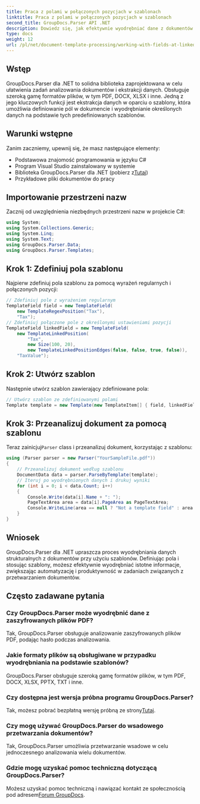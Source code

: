 ```yaml
---
title: Praca z polami w połączonych pozycjach w szablonach
linktitle: Praca z polami w połączonych pozycjach w szablonach
second_title: GroupDocs.Parser API .NET
description: Dowiedz się, jak efektywnie wyodrębniać dane z dokumentów za pomocą GroupDocs.Parser dla .NET. Samouczek krok po kroku z przykładami kodu.
type: docs
weight: 12
url: /pl/net/document-template-processing/working-with-fields-at-linked-positions-in-templates/
---
```

## Wstęp
GroupDocs.Parser dla .NET to solidna biblioteka zaprojektowana w celu ułatwienia zadań analizowania dokumentów i ekstrakcji danych. Obsługuje szeroką gamę formatów plików, w tym PDF, DOCX, XLSX i inne. Jedną z jego kluczowych funkcji jest ekstrakcja danych w oparciu o szablony, która umożliwia definiowanie pól w dokumencie i wyodrębnianie określonych danych na podstawie tych predefiniowanych szablonów.
## Warunki wstępne
Zanim zaczniemy, upewnij się, że masz następujące elementy:
- Podstawowa znajomość programowania w języku C#
- Program Visual Studio zainstalowany w systemie
-  Biblioteka GroupDocs.Parser dla .NET (pobierz z[Tutaj](https://releases.groupdocs.com/parser/net/))
- Przykładowe pliki dokumentów do pracy

## Importowanie przestrzeni nazw
Zacznij od uwzględnienia niezbędnych przestrzeni nazw w projekcie C#:
```csharp
using System;
using System.Collections.Generic;
using System.Linq;
using System.Text;
using GroupDocs.Parser.Data;
using GroupDocs.Parser.Templates;
```
## Krok 1: Zdefiniuj pola szablonu
Najpierw zdefiniuj pola szablonu za pomocą wyrażeń regularnych i połączonych pozycji:
```csharp
// Zdefiniuj pole z wyrażeniem regularnym
TemplateField field = new TemplateField(
    new TemplateRegexPosition("Tax"),
    "Tax");
// Zdefiniuj połączone pole z określonymi ustawieniami pozycji
TemplateField linkedField = new TemplateField(
    new TemplateLinkedPosition(
        "Tax",
        new Size(100, 20),
        new TemplateLinkedPositionEdges(false, false, true, false)),
    "TaxValue");
```
## Krok 2: Utwórz szablon
Następnie utwórz szablon zawierający zdefiniowane pola:
```csharp
// Utwórz szablon ze zdefiniowanymi polami
Template template = new Template(new TemplateItem[] { field, linkedField });
```
## Krok 3: Przeanalizuj dokument za pomocą szablonu
 Teraz zainicjuj`Parser` class i przeanalizuj dokument, korzystając z szablonu:
```csharp
using (Parser parser = new Parser("YourSampleFile.pdf"))
{
    // Przeanalizuj dokument według szablonu
    DocumentData data = parser.ParseByTemplate(template);
    // Iteruj po wyodrębnionych danych i drukuj wyniki
    for (int i = 0; i < data.Count; i++)
    {
        Console.Write(data[i].Name + ": ");
        PageTextArea area = data[i].PageArea as PageTextArea;
        Console.WriteLine(area == null ? "Not a template field" : area.Text);
    }
}
```

## Wniosek
GroupDocs.Parser dla .NET upraszcza proces wyodrębniania danych strukturalnych z dokumentów przy użyciu szablonów. Definiując pola i stosując szablony, możesz efektywnie wyodrębniać istotne informacje, zwiększając automatyzację i produktywność w zadaniach związanych z przetwarzaniem dokumentów.

## Często zadawane pytania
### Czy GroupDocs.Parser może wyodrębnić dane z zaszyfrowanych plików PDF?
Tak, GroupDocs.Parser obsługuje analizowanie zaszyfrowanych plików PDF, podając hasło podczas analizowania.
### Jakie formaty plików są obsługiwane w przypadku wyodrębniania na podstawie szablonów?
GroupDocs.Parser obsługuje szeroką gamę formatów plików, w tym PDF, DOCX, XLSX, PPTX, TXT i inne.
### Czy dostępna jest wersja próbna programu GroupDocs.Parser?
 Tak, możesz pobrać bezpłatną wersję próbną ze strony[Tutaj](https://releases.groupdocs.com/).
### Czy mogę używać GroupDocs.Parser do wsadowego przetwarzania dokumentów?
Tak, GroupDocs.Parser umożliwia przetwarzanie wsadowe w celu jednoczesnego analizowania wielu dokumentów.
### Gdzie mogę uzyskać pomoc techniczną dotyczącą GroupDocs.Parser?
 Możesz uzyskać pomoc techniczną i nawiązać kontakt ze społecznością pod adresem[Forum GroupDocs](https://forum.groupdocs.com/c/parser/17).